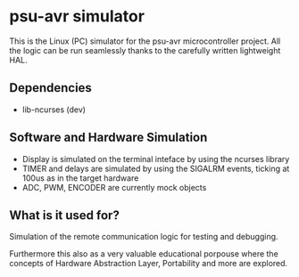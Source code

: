 # psu-avr simulator
This is the Linux (PC) simulator for the psu-avr microcontroller project. All the logic can be run seamlessly thanks to the carefully written lightweight HAL.

## Dependencies

* lib-ncurses (dev)

## Software and Hardware Simulation
* Display is simulated on the terminal inteface by using the ncurses library
* TIMER and delays are simulated by using the SIGALRM events, ticking at 100us as in the target hardware
* ADC, PWM, ENCODER are currently mock objects

## What is it used for?
Simulation of the remote communication logic for testing and debugging.

Furthermore this also as a very valuable educational porpouse where the concepts of Hardware Abstraction Layer, Portability and more are explored.
